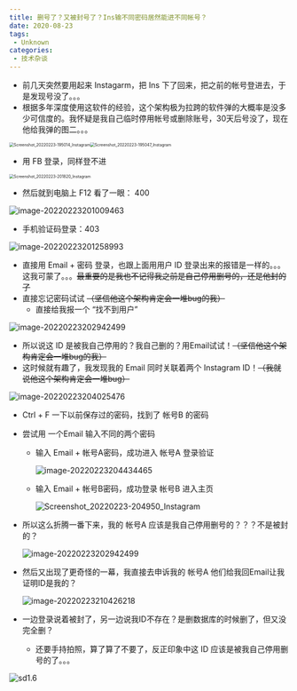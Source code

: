 ```yaml
---
title: 删号了？又被封号了？Ins输不同密码居然能进不同帐号？
date: 2020-08-23
tags:
 - Unknown
categories:
 - 技术杂谈
---
```


- 前几天突然要用起来 Instagarm，把 Ins 下了回来，把之前的帐号登进去，于是发现号没了。。。
- 根据多年深度使用这软件的经验，这个架构极为拉跨的软件弹的大概率是没多少可信度的。我怀疑是我自己临时停用帐号或删除账号，30天后号没了，现在他给我弹的图二。。。

<img src="./jszt02.assets/Screenshot_20220223-195014_Instagram.png" alt="Screenshot_20220223-195014_Instagram" style="zoom:50%;" /><img src="./jszt02.assets/Screenshot_20220223-195047_Instagram.png" alt="Screenshot_20220223-195047_Instagram" style="zoom:50%;" />

- 用 FB 登录，同样登不进

<img src="./jszt02.assets/Screenshot_20220223-201820_Instagram.png" alt="Screenshot_20220223-201820_Instagram" style="zoom:50%;" />

- 然后就到电脑上 F12 看了一眼： 400

![image-20220223201009463](./jszt02.assets/image-20220223201009463.png)

- 手机验证码登录：403

![image-20220223201258993](./jszt02.assets/image-20220223201258993.png)

- 直接用 Email + 密码 登录，也跟上面用用户 ID 登录出来的报错是一样的。。。这我可蒙了。。。~~最重要的是我也不记得我之前是自己停用删号的，还是他封的了~~
- 直接忘记密码试试 ~~（坚信他这个架构肯定会一堆bug的我）~~
  - 直接给我报一个 “找不到用户”

![image-20220223202942499](./jszt02.assets/image-20220223202942499.png)

- 所以说这 ID 是被我自己停用的？我自己删的？用Email试试！~~（坚信他这个架构肯定会一堆bug的我）~~
- 这时候就有趣了，我发现我的 Email 同时关联着两个 Instagram ID！~~（我就说他这个架构肯定会一堆bug）~~

![image-20220223204025476](./jszt02.assets/image-20220223204025476.png)

- Ctrl + F 一下以前保存过的密码，找到了 帐号B 的密码

- 尝试用 一个Email 输入不同的两个密码

  - 输入 Email + 帐号A密码，成功进入 帐号A 登录验证

    ![image-20220223204434465](./jszt02.assets/image-20220223204434465.png)

  - 输入 Email + 帐号B密码，成功登录 帐号B 进入主页

    ![Screenshot_20220223-204950_Instagram](./jszt02.assets/Screenshot_20220223-204950_Instagram.png)

- 所以这么折腾一番下来，我的 帐号A 应该是我自己停用删号的？？？不是被封的？

  ![image-20220223202942499](./jszt02.assets/image-20220223202942499.png)
  
- 然后又出现了更奇怪的一幕，我直接去申诉我的 帐号A 他们给我回Email让我证明ID是我的？

  ![image-20220223210426218](./jszt02.assets/image-20220223210426218.png)

- 一边登录说着被封了，另一边说我ID不存在？是删数据库的时候删了，但又没完全删？

  - 还要手持拍照，算了算了不要了，反正印象中这 ID 应该是被我自己停用删号的了。。。

![sd1.6](./images/sd1.6.png)